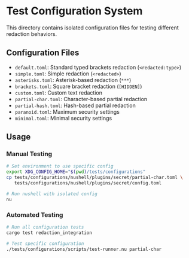 # Test Configuration System

This directory contains isolated configuration files for testing different redaction behaviors.

## Configuration Files

- `default.toml`: Standard typed brackets redaction (`<redacted:type>`)
- `simple.toml`: Simple redaction (`<redacted>`)
- `asterisks.toml`: Asterisk-based redaction (`***`)
- `brackets.toml`: Square bracket redaction (`[HIDDEN]`)
- `custom.toml`: Custom text redaction
- `partial-char.toml`: Character-based partial redaction
- `partial-hash.toml`: Hash-based partial redaction
- `paranoid.toml`: Maximum security settings
- `minimal.toml`: Minimal security settings

## Usage

### Manual Testing
```bash
# Set environment to use specific config
export XDG_CONFIG_HOME="$(pwd)/tests/configurations"
cp tests/configurations/nushell/plugins/secret/partial-char.toml \
   tests/configurations/nushell/plugins/secret/config.toml

# Run nushell with isolated config
nu
```

### Automated Testing
```bash
# Run all configuration tests
cargo test redaction_integration

# Test specific configuration
./tests/configurations/scripts/test-runner.nu partial-char
```